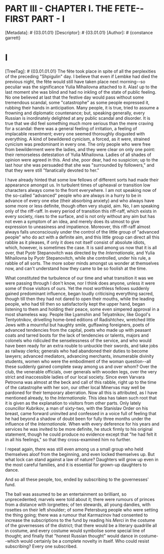 # PART III - CHAPTER I. THE FETE--FIRST PART - I
[Metadata]: # {03.01.01}
[Descriptor]: # {03.01.01}
[Author]: # {constance garrett}
# I
[TreeTag]: # {03.01.01.01}
The fête took place in spite of all the perplexities of the preceding
"Shpigulin" day. I believe that even if Lembke had died the previous night, the
fête would still have taken place next morning--so peculiar was the
significance Yulia Mihailovna attached to it. Alas! up to the last moment she
was blind and had no inkling of the state of public feeling. No one believed at
last that the festive day would pass without some tremendous scandal, some
"catastrophe" as some people expressed it, rubbing their hands in anticipation.
Many people, it is true, tried to assume a frowning and diplomatic countenance;
but, speaking generally, every Russian is inordinately delighted at any public
scandal and disorder. It is true that we did feel something much more serious
than the mere craving for a scandal: there was a general feeling of irritation,
a feeling of implacable resentment; every one seemed thoroughly disgusted with
everything. A kind of bewildered cynicism, a forced, as it were, strained
cynicism was predominant in every one. The only people who were free from
bewilderment were the ladies, and they were clear on only one point: their
remorseless detestation of Yulia Mihailovna. Ladies of all shades of opinion
were agreed in this. And she, poor dear, had no suspicion; up to the last hour
she was persuaded that she was "surrounded by followers," and that they were
still "fanatically devoted to her."

I have already hinted that some low fellows of different sorts had made their
appearance amongst us. In turbulent times of upheaval or transition low
characters always come to the front everywhere. I am not speaking now of the
so-called "advanced" people who are always in a hurry to be in advance of every
one else (their absorbing anxiety) and who always have some more or less
definite, though often very stupid, aim. No, I am speaking only of the
riff-raff. In every period of transition this riff-raff, which exists in every
society, rises to the surface, and is not only without any aim but has not even
a symptom of an idea, and merely does its utmost to give expression to
uneasiness and impatience. Moreover, this riff-raff almost always falls
unconsciously under the control of the little group of "advanced people" who do
act with a definite aim, and this little group can direct all this rabble as it
pleases, if only it does not itself consist of absolute idiots, which, however,
is sometimes the case. It is said among us now that it is all over, that Pyotr
Stepanovitch was directed by the _Internationale,_ and Yulia Mihailovna by
Pyotr Stepanovitch, while she controlled, under his rule, a rabble of all
sorts. The more sober minds amongst us wonder at themselves now, and can't
understand how they came to be so foolish at the time.

What constituted the turbulence of our time and what transition it was we were
passing through I don't know, nor I think does anyone, unless it were some of
those visitors of ours. Yet the most worthless fellows suddenly gained
predominant influence, began loudly criticising everything sacred, though till
then they had not dared to open their mouths, while the leading people, who had
till then so satisfactorily kept the upper hand, began listening to them and
holding their peace, some even simpered approval in a most shameless way.
People like Lyamshin and Telyatnikov, like Gogol's Tentyotnikov, drivelling
home-bred editions of Radishtchev, wretched little Jews with a mournful but
haughty smile, guffawing foreigners, poets of advanced tendencies from the
capital, poets who made up with peasant coats and tarred boots for the lack of
tendencies or talents, majors and colonels who ridiculed the senselessness of
the service, and who would have been ready for an extra rouble to unbuckle
their swords, and take jobs as railway clerks; generals who had abandoned their
duties to become lawyers; advanced mediators, advancing merchants, innumerable
divinity students, women who were the embodiment of the woman question--all
these suddenly gained complete sway among us and over whom? Over the club, the
venerable officials, over generals with wooden legs, over the very strict and
inaccessible ladies of our local society. Since even Varvara Petrovna was
almost at the beck and call of this rabble, right up to the time of the
catastrophe with her son, our other local Minervas may well be pardoned for
their temporary aberration. Now all this is attributed, as I have mentioned
already, to the _Internationale._ This idea has taken such root that it is
given as the explanation to visitors from other parts. Only lately councillor
Kubrikov, a man of sixty-two, with the Stanislav Order on his breast, came
forward uninvited and confessed in a voice full of feeling that he had beyond a
shadow of doubt been for fully three months under the influence of the
_Internationale._ When with every deference for his years and services he was
invited to be more definite, he stuck firmly to his original statement, though
he could produce no evidence except that "he had felt it in all his feelings,"
so that they cross-examined him no further.

I repeat again, there was still even among us a small group who held themselves
aloof from the beginning, and even locked themselves up. But what lock can
stand against a law of nature? Daughters will grow up even in the most careful
families, and it is essential for grown-up daughters to dance.

And so all these people, too, ended by subscribing to the governesses' fund.

The ball was assumed to be an entertainment so brilliant, so unprecedented;
marvels were told about it; there were rumours of princes from a distance with
lorgnettes; of ten stewards, all young dandies, with rosettes on their left
shoulder; of some Petersburg people who were setting the thing going; there was
a rumour that Karmazinov had consented to increase the subscriptions to the
fund by reading his _Merci_ in the costume of the governesses of the district;
that there would be a literary quadrille all in costume, and every costume
would symbolise some special line of thought; and finally that "honest Russian
thought" would dance in costume--which would certainly be a complete novelty in
itself. Who could resist subscribing? Every one subscribed.

